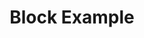 ---
title: Block Example
slideId: block-example
type: example
goal: "The purpose of this activity is to show how decentralized networks made up of competing miners reach network consensus."
questions: 
    - "Who determines which transactions get added to a block?"
    - "What happens if my transaction does not get mined?"
required-materials:
    - "4 Four Brick Segments (Long blue blocks)"
    - "Represents existing blocks, stacked together to represent the blockchain"
    - "6 single blocks (Blue)"
    - "Represents transactions waiting to be mined"
    - "2 single blocks (Red)"
    - "Represents the specific transactions used in the example"
    - "2 signs used to label competing miners"
    - "Alice and Bob"
setup:
    - "Stack the 4 large blue blocks"
    - "Stack the four long blocks in the" 
    - "Place four blocks behind each miner’s sign"
    - "Three blocks of one color, the fourth being a unique color."
steps: |
    <p>In this scenario, for the sake of example, we are going to narrow down the mining race between two miners. Each miner has a copy of Charlie’s transaction in the block they are going to compile. That’s good news for Charlie. Whichever miner that wins the race has included Charlie’s transaction in the block they are creating. No matter which miner wins, Charlie’s transaction gets included in the blockchain.</p>
    <p>Now let’s set up a scenario where Alice (Miner 1) has Charlie’s transaction in the block they are trying to create, while Bob (Miner 2) has not included Charlie’s transaction into the block they are racing to create. What happens to Charlie’s transaction? It depends on which miner’s computer solves a difficult math problem. If Alice wins the race, then Charlie’s transaction will be included in the next block. If Bob wins the race, Charlie’s transaction is not added to the chain as Bob did not include it in his block. What happens to Charlie’s transaction if it is not immediately included in a block? The transactions compiled by non-winning miners are sent back to the mempool until they are added into a block by another miner.</p>
---